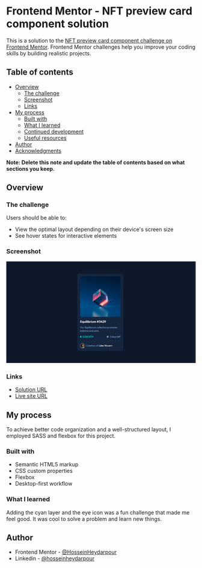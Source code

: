 # Frontend Mentor - NFT preview card component solution

This is a solution to the [NFT preview card component challenge on Frontend Mentor](https://www.frontendmentor.io/challenges/nft-preview-card-component-SbdUL_w0U). Frontend Mentor challenges help you improve your coding skills by building realistic projects. 

## Table of contents

- [Overview](#overview)
  - [The challenge](#the-challenge)
  - [Screenshot](#screenshot)
  - [Links](#links)
- [My process](#my-process)
  - [Built with](#built-with)
  - [What I learned](#what-i-learned)
  - [Continued development](#continued-development)
  - [Useful resources](#useful-resources)
- [Author](#author)
- [Acknowledgments](#acknowledgments)

**Note: Delete this note and update the table of contents based on what sections you keep.**

## Overview

### The challenge

Users should be able to:

- View the optimal layout depending on their device's screen size
- See hover states for interactive elements

### Screenshot

![Dekstop Design](./screenshots/Desktop.png)



### Links

- [Solution URL](https://github.com/HosseinHeydarpour/nftpreviewcard)
- [Live site URL](https://hosseinheydarpour.github.io/nftpreviewcard/)

## My process
To achieve better code organization and a well-structured layout, I employed SASS and flexbox for this project.


### Built with

- Semantic HTML5 markup
- CSS custom properties
- Flexbox
- Desktop-first workflow




### What I learned
Adding the cyan layer and the eye icon was a fun challenge that made me feel good. It was cool to solve a problem and learn new things.









## Author


- Frontend Mentor - [@HosseinHeydarpour](https://www.frontendmentor.io/profile/HosseinHeydarpour)
- Linkedin - [@hosseinheydarpour](https://www.linkedin.com/in/hosseinheydarpour/)


